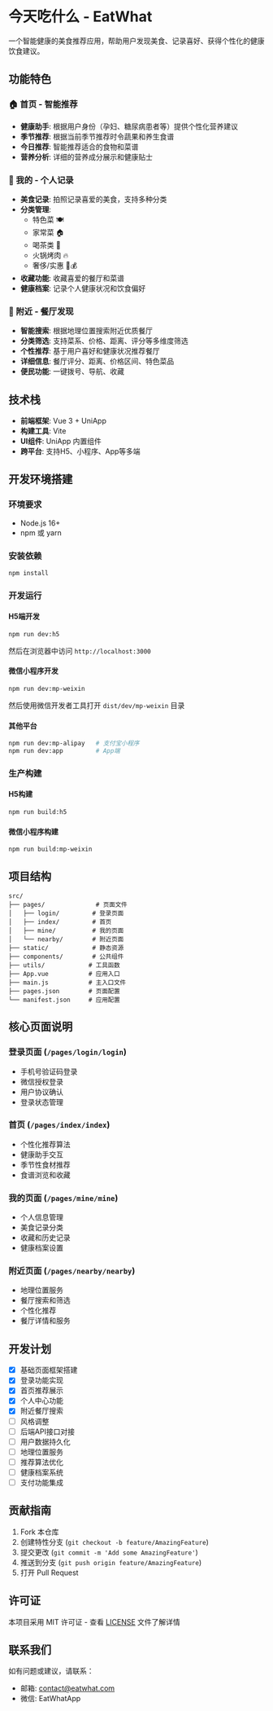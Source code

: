 # 今天吃什么 - EatWhat

一个智能健康的美食推荐应用，帮助用户发现美食、记录喜好、获得个性化的健康饮食建议。

## 功能特色

### 🏠 首页 - 智能推荐
- **健康助手**: 根据用户身份（孕妇、糖尿病患者等）提供个性化营养建议
- **季节推荐**: 根据当前季节推荐时令蔬果和养生食谱
- **今日推荐**: 智能推荐适合的食物和菜谱
- **营养分析**: 详细的营养成分展示和健康贴士

### 👤 我的 - 个人记录
- **美食记录**: 拍照记录喜爱的美食，支持多种分类
- **分类管理**: 
  - 特色菜 🍽️
  - 家常菜 🏠  
  - 喝茶类 🍵
  - 火锅烤肉 🔥
  - 奢侈/实惠 💎💰
- **收藏功能**: 收藏喜爱的餐厅和菜谱
- **健康档案**: 记录个人健康状况和饮食偏好

### 📍 附近 - 餐厅发现
- **智能搜索**: 根据地理位置搜索附近优质餐厅
- **分类筛选**: 支持菜系、价格、距离、评分等多维度筛选
- **个性推荐**: 基于用户喜好和健康状况推荐餐厅
- **详细信息**: 餐厅评分、距离、价格区间、特色菜品
- **便民功能**: 一键拨号、导航、收藏

## 技术栈

- **前端框架**: Vue 3 + UniApp
- **构建工具**: Vite
- **UI组件**: UniApp 内置组件
- **跨平台**: 支持H5、小程序、App等多端

## 开发环境搭建

### 环境要求
- Node.js 16+
- npm 或 yarn

### 安装依赖
```bash
npm install
```

### 开发运行

#### H5端开发
```bash
npm run dev:h5
```
然后在浏览器中访问 `http://localhost:3000`

#### 微信小程序开发
```bash
npm run dev:mp-weixin
```
然后使用微信开发者工具打开 `dist/dev/mp-weixin` 目录

#### 其他平台
```bash
npm run dev:mp-alipay   # 支付宝小程序
npm run dev:app         # App端
```

### 生产构建

#### H5构建
```bash
npm run build:h5
```

#### 微信小程序构建
```bash
npm run build:mp-weixin
```

## 项目结构

```
src/
├── pages/              # 页面文件
│   ├── login/         # 登录页面
│   ├── index/         # 首页
│   ├── mine/          # 我的页面
│   └── nearby/        # 附近页面
├── static/            # 静态资源
├── components/        # 公共组件
├── utils/            # 工具函数
├── App.vue           # 应用入口
├── main.js           # 主入口文件
├── pages.json        # 页面配置
└── manifest.json     # 应用配置
```

## 核心页面说明

### 登录页面 (`/pages/login/login`)
- 手机号验证码登录
- 微信授权登录
- 用户协议确认
- 登录状态管理

### 首页 (`/pages/index/index`) 
- 个性化推荐算法
- 健康助手交互
- 季节性食材推荐
- 食谱浏览和收藏

### 我的页面 (`/pages/mine/mine`)
- 个人信息管理
- 美食记录分类
- 收藏和历史记录
- 健康档案设置

### 附近页面 (`/pages/nearby/nearby`)
- 地理位置服务
- 餐厅搜索和筛选
- 个性化推荐
- 餐厅详情和服务

## 开发计划

- [x] 基础页面框架搭建
- [x] 登录功能实现
- [x] 首页推荐展示
- [x] 个人中心功能
- [x] 附近餐厅搜索
- [ ] 风格调整
- [ ] 后端API接口对接
- [ ] 用户数据持久化
- [ ] 地理位置服务
- [ ] 推荐算法优化
- [ ] 健康档案系统
- [ ] 支付功能集成

## 贡献指南

1. Fork 本仓库
2. 创建特性分支 (`git checkout -b feature/AmazingFeature`)
3. 提交更改 (`git commit -m 'Add some AmazingFeature'`)
4. 推送到分支 (`git push origin feature/AmazingFeature`)
5. 打开 Pull Request

## 许可证

本项目采用 MIT 许可证 - 查看 [LICENSE](LICENSE) 文件了解详情

## 联系我们

如有问题或建议，请联系：
- 邮箱: contact@eatwhat.com
- 微信: EatWhatApp
